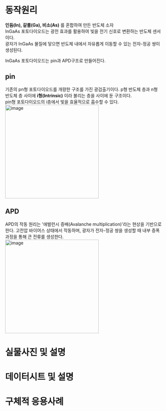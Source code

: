 # 동작원리 
**인듐(In), 갈륨(Ga), 비소(As)** 를 혼합하여 만든 반도체 소자  
InGaAs 포토다이오드는 광전 효과를 활용하여 빛을 전기 신호로 변환하는 반도체 센서이다.  
광자가 InGaAs 물질에 닿으면 반도체 내에서 자유롭게 이동할 수 있는 전자-정공 쌍이 생성된다.  

InGaAs 포토다이오드는 pin과 APD구조로 만들어진다.  
## pin  
기존의 pn형 포토다이오드를 개량한 구조를 가진 광검출기이다.
p형 반도체 층과 n형 반도체 층 사이에 **i형(Intrinsic)** 이라 불리는 층을 사이에 둔 구조이다.  
pin형 포토다이오드의 i층에서 빛을 효율적으로 흡수할 수 있다.  
<img width="300" height="300" alt="image" src="https://github.com/user-attachments/assets/ce3405b0-b297-4042-ac9c-6179f7e74dd8" />  

## APD  
APD의 작동 원리는 '애벌런시 증배(Avalanche multiplication)'라는 현상을 기반으로 한다.
고전압 바이어스 상태에서 작동하며, 광자가 전자-정공 쌍을 생성할 때 내부 증폭 과정을 통해 큰 전류를 생성한다.  
<img width="300" height="300" alt="image" src="https://github.com/user-attachments/assets/b3cae04a-db60-4eee-a767-871f05e342cf" />




# 실물사진 및 설명 

# 데이터시트 및 설명

# 구체적 응용사례



